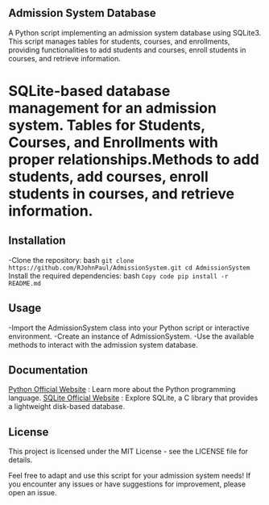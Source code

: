 
## Admission System Database
A Python script implementing an admission system database using SQLite3. This script manages tables for students, courses, and enrollments, providing functionalities to add students and courses, enroll students in courses, and retrieve information.

# SQLite-based database management for an admission system. Tables for Students, Courses, and Enrollments with proper relationships.Methods to add students, add courses, enroll students in courses, and retrieve information.

## Installation
-Clone the repository:
bash ```
git clone https://github.com/RJohnPaul/AdmissionSystem.git
cd AdmissionSystem
           ```
Install the required dependencies:
bash ```
Copy code
pip install -r README.md
     ```
## Usage
-Import the AdmissionSystem class into your Python script or interactive environment.
-Create an instance of AdmissionSystem.
-Use the available methods to interact with the admission system database.
## Documentation
[Python Official Website](https://www.python.org/) : Learn more about the Python programming language.
[SQLite Official Website](https://www.sqlite.org/index.html) : Explore SQLite, a C library that provides a lightweight disk-based database.

## License
This project is licensed under the MIT License - see the LICENSE file for details.

 Feel free to adapt and use this script for your admission system needs! If you encounter any issues or have suggestions for improvement, please open an issue.
